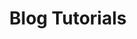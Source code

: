 ---
title: "Blog Tutorials"
summary: "Tutorials related to blogs in Hugo"
hideMeta: true
weight: 100
---
